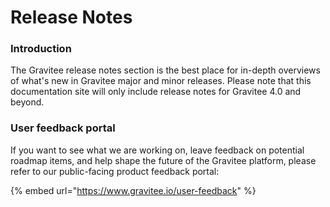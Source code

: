 # Release Notes

### Introduction <a href="#introduction" id="introduction"></a>

The Gravitee release notes section is the best place for in-depth overviews of what's new in Gravitee major and minor releases. Please note that this documentation site will only include release notes for Gravitee 4.0 and beyond.

### User feedback portal <a href="#user-feedback-portal" id="user-feedback-portal"></a>

If you want to see what we are working on, leave feedback on potential roadmap items, and help shape the future of the Gravitee platform, please refer to our public-facing product feedback portal:

{% embed url="https://www.gravitee.io/user-feedback" %}
